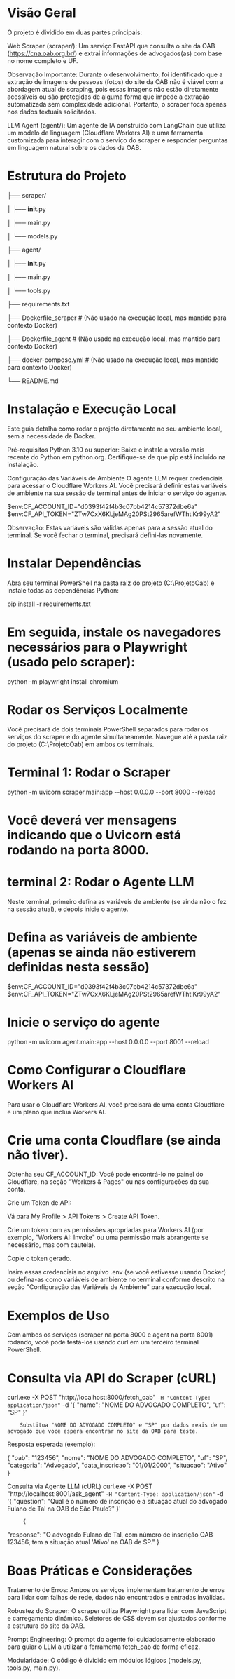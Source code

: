 # Visão Geral
O projeto é dividido em duas partes principais:

Web Scraper (scraper/): Um serviço FastAPI que consulta o site da OAB (https://cna.oab.org.br/) e extrai informações de advogados(as) com base no nome completo e UF.

Observação Importante: Durante o desenvolvimento, foi identificado que a extração de imagens de pessoas (fotos) do site da OAB não é viável com a abordagem atual de scraping, pois essas imagens não estão diretamente acessíveis ou são protegidas de alguma forma que impede a extração automatizada sem complexidade adicional. Portanto, o scraper foca apenas nos dados textuais solicitados.

LLM Agent (agent/): Um agente de IA construído com LangChain que utiliza um modelo de linguagem (Cloudflare Workers AI) e uma ferramenta customizada para interagir com o serviço do scraper e responder perguntas em linguagem natural sobre os dados da OAB.


# Estrutura do Projeto

├── scraper/

│   ├── __init__.py

│   ├── main.py

│   └── models.py

├── agent/

│   ├── __init__.py

│   ├── main.py

│   └── tools.py

├── requirements.txt

├── Dockerfile_scraper  # (Não usado na execução local, mas mantido para contexto Docker)

├── Dockerfile_agent    # (Não usado na execução local, mas mantido para contexto Docker)

├── docker-compose.yml  # (Não usado na execução local, mas mantido para contexto Docker)

└── README.md


# Instalação e Execução Local
Este guia detalha como rodar o projeto diretamente no seu ambiente local, sem a necessidade de Docker.

Pré-requisitos
Python 3.10 ou superior: Baixe e instale a versão mais recente do Python em python.org. Certifique-se de que pip está incluído na instalação.

Configuração das Variáveis de Ambiente
O agente LLM requer credenciais para acessar o Cloudflare Workers AI. Você precisará definir estas variáveis de ambiente na sua sessão de terminal antes de iniciar o serviço do agente.

$env:CF_ACCOUNT_ID="d0393f42f4b3c07bb4214c57372dbe6a"
$env:CF_API_TOKEN="ZTw7CxX6KLjeMAg20PSt2965arefWThtlKr99yA2"



Observação: Estas variáveis são válidas apenas para a sessão atual do terminal. Se você fechar o terminal, precisará defini-las novamente.

# Instalar Dependências
Abra seu terminal PowerShell na pasta raiz do projeto (C:\ProjetoOab) e instale todas as dependências Python:

pip install -r requirements.txt


# Em seguida, instale os navegadores necessários para o Playwright (usado pelo scraper):

python -m playwright install chromium

# Rodar os Serviços Localmente
Você precisará de dois terminais PowerShell separados para rodar os serviços do scraper e do agente simultaneamente. Navegue até a pasta raiz do projeto (C:\ProjetoOab) em ambos os terminais.


# Terminal 1: Rodar o Scraper

python -m uvicorn scraper.main:app --host 0.0.0.0 --port 8000 --reload

# Você deverá ver mensagens indicando que o Uvicorn está rodando na porta 8000.


# terminal 2: Rodar o Agente LLM
Neste terminal, primeiro defina as variáveis de ambiente (se ainda não o fez na sessão atual), e depois inicie o agente.


# Defina as variáveis de ambiente (apenas se ainda não estiverem definidas nesta sessão)
$env:CF_ACCOUNT_ID="d0393f42f4b3c07bb4214c57372dbe6a"
$env:CF_API_TOKEN="ZTw7CxX6KLjeMAg20PSt2965arefWThtlKr99yA2"

# Inicie o serviço do agente
python -m uvicorn agent.main:app --host 0.0.0.0 --port 8001 --reload



# Como Configurar o Cloudflare Workers AI
Para usar o Cloudflare Workers AI, você precisará de uma conta Cloudflare e um plano que inclua Workers AI.

# Crie uma conta Cloudflare (se ainda não tiver).

Obtenha seu CF_ACCOUNT_ID: Você pode encontrá-lo no painel do Cloudflare, na seção "Workers & Pages" ou nas configurações da sua conta.

Crie um Token de API:

Vá para My Profile > API Tokens > Create API Token.

Crie um token com as permissões apropriadas para Workers AI (por exemplo, "Workers AI: Invoke" ou uma permissão mais abrangente se necessário, mas com cautela).

Copie o token gerado.

Insira essas credenciais no arquivo .env (se você estivesse usando Docker) ou defina-as como variáveis de ambiente no terminal conforme descrito na seção "Configuração das Variáveis de Ambiente" para execução local.



# Exemplos de Uso
Com ambos os serviços (scraper na porta 8000 e agent na porta 8001) rodando, você pode testá-los usando curl em um terceiro terminal PowerShell.


# Consulta via API do Scraper (cURL)

curl.exe -X POST "http://localhost:8000/fetch_oab" `
     -H "Content-Type: application/json" `
     -d '{
           "name": "NOME DO ADVOGADO COMPLETO",
           "uf": "SP"
         }'


        Substitua "NOME DO ADVOGADO COMPLETO" e "SP" por dados reais de um advogado que você espera encontrar no site da OAB para teste.

Resposta esperada (exemplo):

{
  "oab": "123456",
  "nome": "NOME DO ADVOGADO COMPLETO",
  "uf": "SP",
  "categoria": "Advogado",
  "data_inscricao": "01/01/2000",
  "situacao": "Ativo"
}


Consulta via Agente LLM (cURL)
curl.exe -X POST "http://localhost:8001/ask_agent" `
     -H "Content-Type: application/json" `
     -d '{
           "question": "Qual é o número de inscrição e a situação atual do advogado Fulano de Tal na OAB de São Paulo?"
         }'


         {
  "response": "O advogado Fulano de Tal, com número de inscrição OAB 123456, tem a situação atual 'Ativo' na OAB de SP."
}


# Boas Práticas e Considerações
Tratamento de Erros: Ambos os serviços implementam tratamento de erros para lidar com falhas de rede, dados não encontrados e entradas inválidas.

Robustez do Scraper: O scraper utiliza Playwright para lidar com JavaScript e carregamento dinâmico. Seletores de CSS devem ser ajustados conforme a estrutura do site da OAB.

Prompt Engineering: O prompt do agente foi cuidadosamente elaborado para guiar o LLM a utilizar a ferramenta fetch_oab de forma eficaz.

Modularidade: O código é dividido em módulos lógicos (models.py, tools.py, main.py).
